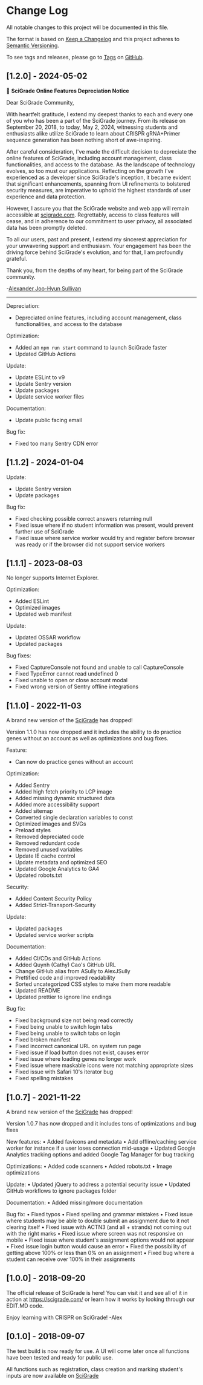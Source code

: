 # Change Log

All notable changes to this project will be documented in this file.

The format is based on [Keep a Changelog](http://keepachangelog.com/) and this project adheres to [Semantic Versioning](http://semver.org/).

To see tags and releases, please go to [Tags](https://github.com/AlexJSully/SciGrade/tags) on [GitHub](https://github.com/AlexJSully/SciGrade).

## [1.2.0] - 2024-05-02

🔬 **SciGrade Online Features Depreciation Notice**

Dear SciGrade Community,

With heartfelt gratitude, I extend my deepest thanks to each and every one of you who has been a part of the SciGrade journey. From its release on September 20, 2018, to today, May 2, 2024, witnessing students and enthusiasts alike utilize SciGrade to learn about CRISPR gRNA+Primer sequence generation has been nothing short of awe-inspiring.

After careful consideration, I've made the difficult decision to depreciate the online features of SciGrade, including account management, class functionalities, and access to the database. As the landscape of technology evolves, so too must our applications. Reflecting on the growth I've experienced as a developer since SciGrade's inception, it became evident that significant enhancements, spanning from UI refinements to bolstered security measures, are imperative to uphold the highest standards of user experience and data protection.

However, I assure you that the SciGrade website and web app will remain accessible at [scigrade.com](https://scigrade.com/). Regrettably, access to class features will cease, and in adherence to our commitment to user privacy, all associated data has been promptly deleted.

To all our users, past and present, I extend my sincerest appreciation for your unwavering support and enthusiasm. Your engagement has been the driving force behind SciGrade's evolution, and for that, I am profoundly grateful.

Thank you, from the depths of my heart, for being part of the SciGrade community.

-[Alexander Joo-Hyun Sullivan](https://twitter.com/alexjsully)

---

Depreciation:

-   Depreciated online features, including account management, class functionalities, and access to the database

Optimization:

-   Added an `npm run start` command to launch SciGrade faster
-   Updated GitHub Actions

Update:

-   Update ESLint to v9
-   Update Sentry version
-   Update packages
-   Update service worker files

Documentation:

-   Update public facing email

Bug fix:

-   Fixed too many Sentry CDN error

## [1.1.2] - 2024-01-04

Update:

-   Update Sentry version
-   Update packages

Bug fix:

-   Fixed checking possible correct answers returning null
-   Fixed issue where if no student information was present, would prevent further use of SciGrade
-   Fixed issue where service worker would try and register before browser was ready or if the browser did not support service workers

## [1.1.1] - 2023-08-03

No longer supports Internet Explorer.

Optimization:

-   Added ESLint
-   Optimized images
-   Updated web manifest

Update:

-   Updated OSSAR workflow
-   Updated packages

Bug fixes:

-   Fixed CaptureConsole not found and unable to call CaptureConsole
-   Fixed TypeError cannot read undefined 0
-   Fixed unable to open or close account modal
-   Fixed wrong version of Sentry offline integrations

## [1.1.0] - 2022-11-03

A brand new version of the [SciGrade](https://scigrade.com/) has dropped!

Version 1.1.0 has now dropped and it includes the ability to do practice genes without an account as well as optimizations and bug fixes.

Feature:

-   Can now do practice genes without an account

Optimization:

-   Added Sentry
-   Added high fetch priority to LCP image
-   Added missing dynamic structured data
-   Added more accessibility support
-   Added sitemap
-   Converted single declaration variables to const
-   Optimized images and SVGs
-   Preload styles
-   Removed depreciated code
-   Removed redundant code
-   Removed unused variables
-   Update IE cache control
-   Update metadata and optimized SEO
-   Updated Google Analytics to GA4
-   Updated robots.txt

Security:

-   Added Content Security Policy
-   Added Strict-Transport-Security

Update:

-   Updated packages
-   Updated service worker scripts

Documentation:

-   Added CI/CDs and GitHub Actions
-   Added Quynh (Cathy) Cao's GitHub URL
-   Change GitHub alias from ASully to AlexJSully
-   Prettified code and improved readability
-   Sorted uncategorized CSS styles to make them more readable
-   Updated README
-   Updated prettier to ignore line endings

Bug fix:

-   Fixed background size not being read correctly
-   Fixed being unable to switch login tabs
-   Fixed being unable to switch tabs on login
-   Fixed broken manifest
-   Fixed incorrect canonical URL on system run page
-   Fixed issue if load button does not exist, causes error
-   Fixed issue where loading genes no longer work
-   Fixed issue where maskable icons were not matching appropriate sizes
-   Fixed issue with Safari 10's iterator bug
-   Fixed spelling mistakes

## [1.0.7] - 2021-11-22

A brand new version of the [SciGrade](https://scigrade.com/) has dropped!

Version 1.0.7 has now dropped and it includes tons of optimizations and bug fixes

New features:
• Added favicons and metadata
• Add offline/caching service worker for instance if a user loses connection mid-usage
• Updated Google Analytics tracking options and added Google Tag Manager for bug tracking

Optimizations:
• Added code scanners
• Added robots.txt
• Image optimizations

Update:
• Updated jQuery to address a potential security issue
• Updated GitHub workflows to ignore packages folder

Documentation:
• Added missing/more documentation

Bug fix:
• Fixed typos
• Fixed spelling and grammar mistakes
• Fixed issue where students may be able to double submit an assignment due to it not clearing itself
• Fixed issue with ACTN3 (and all + strands) not coming out with the right marks
• Fixed issue where screen was not responsive on mobile
• Fixed issue where student's assignment options would not appear
• Fixed issue login button would cause an error
• Fixed the possibility of getting above 100% or less than 0% on an assignment
• Fixed bug where a student can receive over 100% in their assignments

## [1.0.0] - 2018-09-20

The official release of SciGrade is here! You can visit it and see all of it in action at https://scigrade.com/ or learn how it works by looking through our EDIT.MD code.

Enjoy learning with CRISPR on SciGrade!
-Alex

## [0.1.0] - 2018-09-07

The test build is now ready for use. A UI will come later once all functions have been tested and ready for public use.

All functions such as registration, class creation and marking student's inputs are now available on [SciGrade](http://scigrade.com/)

